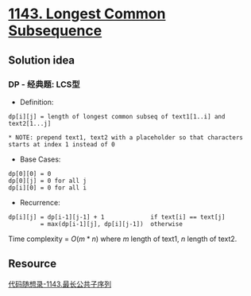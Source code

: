 # [1143. Longest Common Subsequence](https://leetcode.com/problems/longest-common-subsequence/)

## Solution idea

### DP - 经典题: LCS型

* Definition:
```
dp[i][j] = length of longest common subseq of text1[1..i] and text2[1...j]
```
    * NOTE: prepend text1, text2 with a placeholder so that characters starts at index 1 instead of 0
* Base Cases:
```
dp[0][0] = 0
dp[0][j] = 0 for all j
dp[i][0] = 0 for all i
```
* Recurrence:
```
dp[i][j] = dp[i-1][j-1] + 1             if text[i] == text[j]
         = max(dp[i-1][j], dp[i][j-1])  otherwise
```

Time complexity = $O(m*n)$ where $m$ length of text1, $n$ length of text2.

## Resource
[代码随想录-1143.最长公共子序列](https://github.com/youngyangyang04/leetcode-master/blob/master/problems/1143.%E6%9C%80%E9%95%BF%E5%85%AC%E5%85%B1%E5%AD%90%E5%BA%8F%E5%88%97.md)